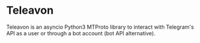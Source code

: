 # Teleavon
Teleavon is an asyncio Python3 MTProto library to interact with Telegram's API as a user or through a bot account (bot API alternative).
